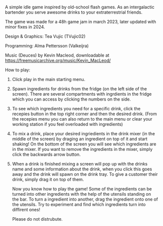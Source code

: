 A simple idle game inspired by old-school flash games. As an intergalactic bartender you serve awesome drinks to your extraterrestrial friends. 

The game was made for a 48h game jam in march 2023, later updated with minor fixes in 2024.

Design & Graphics: Tea Vujic (TVujic02)

Programming: Alma Pettersson (Valkeijra)

Music (Deuces) by Kevin Macleod, downloadable at https://freemusicarchive.org/music/Kevin_MacLeod/

How to play:
1. Click play in the main starting menu.
2. Spawn ingredients for drinks from the fridge (on the left side of the screen). There are several
   compartments with ingrdients in the fridge which you can access by clicking the numbers on the side.
3. To see which ingredients you need for a specific drink, click the recepies button in the top right corner and then the desired drink.
   (From the recepies menu you can also return to the main menu or clear your working station if you feel overloaded with ingredients)
4. To mix a drink, place your desired ingriedients in the drink mixer (in the middle of the screen) by draging an ingredient on top of it and start shaking!
   On the bottom of the screen you will see which ingredients are in the mixer. If you want to remove the ingredients in the mixer, simply click the backwards arrow button.
5. When a drink is finished mixing a screen will pop up with the drinks name and some information about the drink, when you click this goes away and the drink will
   spawn on the drink tray. To give a customer their drink, simply drag it on top of them.

   Now you know how to play the game! Some of the ingredients can be turned into other ingredients with the help of the utensils standing on the bar.
   To turn a ingredient into another, drag the ingredient onto one of the utensils. Try to experiment and find which ingredients turn into diffirent ones!

   Please do not distrubute.
